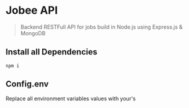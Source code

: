 # Jobee API

> Backend RESTFull API for jobs build in Node.js using Express.js & MongoDB

## Install all Dependencies

```
npm i
```

## Config.env

Replace all environment variables values with your's
